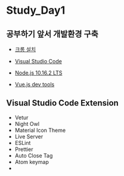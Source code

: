 # Study_Day1

## 공부하기 앞서 개발환경 구축

- [크롬 설치](https://www.google.com/intl/ko/chrome/)
- [Visual Studio Code](https://code.visualstudio.com/)

- [Node.js 10.16.2 LTS](https://nodejs.org/ko/)

- [Vue.js dev tools](https://chrome.google.com/webstore/detail/vuejs-devtools/nhdogjmejiglipccpnnnanhbledajbpd)

## Visual Studio Code Extension

- Vetur
- Night Owl
- Material Icon Theme
- Live Server
- ESLint
- Prettier
- Auto Close Tag
- Atom keymap
- 